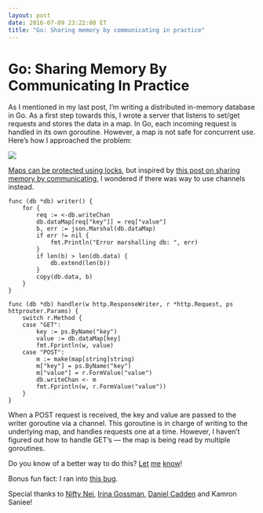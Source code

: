 ```yaml
---
layout: post
date: 2016-07-09 23:22:00 ET
title: "Go: Sharing memory by communicating in practice"
---
```


# Go: Sharing Memory By Communicating In Practice

As I mentioned in my last post, I’m writing a distributed in-memory database in Go. As a first step towards this, I wrote a server that listens to set/get requests and stores the data in a map. In Go, each incoming request is handled in its own goroutine. However, a map is not safe for concurrent use. Here’s how I approached the problem:

![](https://cdn-images-1.medium.com/max/8192/1*S41bNcPfWq8ilS0IvQTV_Q.jpeg)

[Maps can be protected using locks](https://blog.golang.org/go-maps-in-action), but inspired by [this post on sharing memory by communicating](https://blog.golang.org/share-memory-by-communicating), I wondered if there was way to use channels instead.

    func (db *db) writer() {
        for {
            req := <-db.writeChan
            db.dataMap[req["key"]] = req["value"]
            b, err := json.Marshal(db.dataMap)
            if err != nil {
                fmt.Println("Error marshalling db: ", err)
            }
            if len(b) > len(db.data) {
                db.extend(len(b))
            }
            copy(db.data, b)
        }
    }
     
    func (db *db) handler(w http.ResponseWriter, r *http.Request, ps httprouter.Params) {
        switch r.Method {
        case "GET":
            key := ps.ByName("key")
            value := db.dataMap[key]
            fmt.Fprintln(w, value)
        case "POST":
            m := make(map[string]string)
            m["key"] = ps.ByName("key")
            m["value"] = r.FormValue("value")
            db.writeChan <- m
            fmt.Fprintln(w, r.FormValue("value"))
        }
    }

When a POST request is received, the key and value are passed to the writer goroutine via a channel. This goroutine is in charge of writing to the underlying map, and handles requests one at a time. However, I haven’t figured out how to handle GET’s — the map is being read by multiple goroutines.

Do you know of a better way to do this? [Let](http://twitter.com/arpith) [me](http://arpith.co) [know](mailto:%20arpith@feedreader.co)!

Bonus fun fact: I ran into [this bug](http://stackoverflow.com/questions/26228163/localhost-no-such-host-after-250-connections-in-go-when-using-responsewriter).

Special thanks to [Nifty Nei](undefined), [Irina Gossman](https://github.com/margold), [Daniel Cadden](https://twitter.com/shikkic) and Kamron Saniee!
